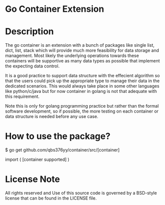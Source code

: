 # Go Container Extension



# Description

The go container is an extension with a bunch of packages
like single list, dict, list, stack which will provide much 
more feasibility for data storage and management. Most likely
the underlying operations towards these containers will be
supportive as many data types as possible that implement the
expecting data control. 


It is a good practice to support data structure with the effecient
algorithm so that the users could pick up the appropriate type
to manage their data in the dedicated scenarios. This would always
take place in some other languages like python/c/java but for now
container in golang is not that adequate with this requirement.


Note this is only for golang programming practice but rather than
the formal software development, so if possible, the more testing
on each container or data structure is needed before any use case.



# How to use the package?

$ go get github.com/qbs376yy/container/src/[container]


import (
	[container supported]
)



# License Note

All rights reserved and Use of this source code is governed by
a BSD-style license that can be found in the LICENSE file.
